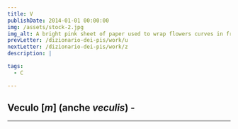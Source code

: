 ```yaml
---
title: V
publishDate: 2014-01-01 00:00:00
img: /assets/stock-2.jpg
img_alt: A bright pink sheet of paper used to wrap flowers curves in front of rich blue background
prevLetter: /dizionario-dei-pis/work/u
nextLetter: /dizionario-dei-pis/work/z
description: |

tags:
  - C

---
```

**Veculo** [*m*] (anche *veculis*) - 
---
---